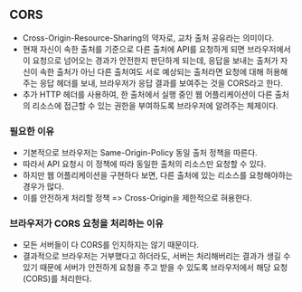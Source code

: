 ## CORS
- Cross-Origin-Resource-Sharing의 약자로, 교차 출처 공유라는 의미이다.
- 현재 자신이 속한 출처를 기준으로 다른 출처에 API를 요청하게 되면 브라우저에서 이 요청으로 넘어오는 경과가 안전한지 판단하게 되는데, 응답을 보내는 출처가 자신이 속한 출처가 아닌 다른 출처여도 서로 예상되는 출처라면 요청에 대해 허용해주는 응답 헤더를 보내, 브라우저가 응답 결과를 보여주는 것을 CORS라고 한다.
- 추가 HTTP 헤더를 사용하여, 한 출처에서 실행 중인 웹 어플리케이션이 다른 출처의 리소스에 접근할 수 있는 권한을 부여하도록 브라우저에 알려주는 체제이다.

### 필요한 이유
- 기본적으로 브라우저는 Same-Origin-Policy 동일 출처 정책을 따른다.
- 따라서 API 요청시 이 정책에 따라 동일한 출처의 리소스만 요청할 수 있다.
- 하지만 웹 어플리케이션을 구현하다 보면, 다른 출처에 있는 리소스를 요청해야하는 경우가 많다.
- 이를 안전하게 처리할 정책 => Cross-Origin을 제한적으로 혀용한다.

### 브라우저가 CORS 요청을 처리하는 이유
- 모든 서버들이 다 CORS를 인지하지는 않기 때문이다.
- 결과적으로 브라우저는 거부했다고 하더라도, 서버는 처리해버리는 결과가 생길 수 있기 때문에 서버가 안전하게 요청을 주고 받을 수 있도록 브라우저에서 해당 요청(CORS)를 처리한다.
